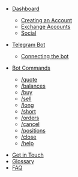- [Dashboard](dashboard/intro.md)
  - [Creating an Account](dashboard/creating_an_account.md)
  - [Exchange Accounts](dashboard/connecting_exchance_accounts.md)
  - [Social](dashboard/social.md)
  <!-- - [How Copy Trade Works](dashboard/how_copy_trade_works.md) -->

- [Telegram Bot](bot/intro.md)
  - [Connecting the bot](bot/connecting_the_bot.md)

- [Bot Commands](bot/commands/intro.md)
  <!--- [/stoploss](bot/commands/stop_loss.md)-->
  <!--- [/takeprofit](bot/commands/take_profit.md)-->
  <!--- [/default](bot/commands/default.md)-->
  - [/quote](bot/commands/quote.md)
  - [/balances](bot/commands/balances.md)
  - [/buy](bot/commands/buy.md)
  - [/sell](bot/commands/sell.md)
  - [/long](bot/commands/long.md)
  - [/short](bot/commands/short.md)
  - [/orders](bot/commands/orders.md)
  - [/cancel](bot/commands/cancel.md)
  - [/positions](bot/commands/positions.md)
  - [/close](bot/commands/close.md)
  - [/help](bot/commands/help.md)
<!--- [Features](features/index.md)-->
  <!--- [Notifications](features/notifications.md)-->
  <!--- [Group Chat](features/group_chat.md)-->
<!--- [Signals](signals/index.md)-->
- [Get in Touch](misc/Contact.md)
- [Glossary](misc/Glossary.md)
- [FAQ](misc/FAQ.md)
<!--- [Contribute](misc/Contribute.md)-->
  <!--- [Donate](misc/Contribute.md#donate)-->
